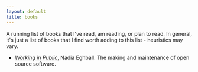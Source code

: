 ```yaml
---
layout: default
title: books
---
```

A running list of books that I've read, am reading, or plan to read. In general, it's just a list of books that I find worth adding to this list - heuristics may vary. 

- [_Working in Public_](https://drewchibib.github.io/2024/04/13/Working-In-Public.html), Nadia Eghball. The making and maintenance of open source software. 

